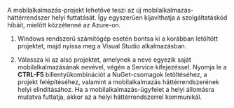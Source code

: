 

A mobilalkalmazás-projekt lehetővé teszi az új mobilalkalmazás-háttérrendszer helyi futtatását. Így egyszerűen kijavíthatja a szolgáltatáskód hibáit, mielőtt közzétenné az Azure-on.

1. Windows rendszerű számítógép esetén bontsa ki a korábban letöltött projektet, majd nyissa meg a Visual Studio alkalmazásban.

2. Válassza ki az alsó projektet, amelynek a neve egyezik saját mobilalkalmazásának nevével, végén a Service kifejezéssel. Nyomja le a **CTRL-F5** billentyűkombinációt a NuGet-csomagok letöltéséhez, a projekt felépítéséhez, valamint a mobilalkalmazás háttérrendszerének helyi elindításához. Ha a mobilalkalmazás-ügyfelet a helyi állomásra mutatva futtatja, akkor az a helyi háttérrendszerrel kommunikál. 



<!--HONumber=Jun16_HO2-->


